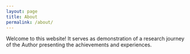 ```yaml
---
layout: page
title: About
permalink: /about/
---
```


Welcome to this website!
It serves as demonstration of a research journey of the Author presenting the achievements and experiences.
